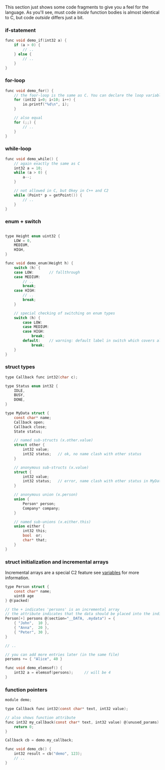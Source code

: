 
This section just shows some code fragments to give you a feel for the language.
As you'll see, must code *inside* function bodies is almost identical to C, but
code *outside* differs just a bit.

### if-statement
```c
func void demo_if(int32 a) {
    if (a > 0) {
        // ..
    } else {
        // ..
    }
}
```

### for-loop
```c
func void demo_for() {
    // the foor-loop is the same as C. You can declare the loop variable (i) inside.
    for (int32 i=0; i<10; i++) {
        io.printf("%d\n", i);
    }

    // also equal
    for (;;) {
        // ..
    }
}
```

### while-loop
```c
func void demo_while() {
    // again exactly the same as C
    int32 a = 10;
    while (a > 0) {
        a--;
    }

    // not allowed in C, but Okey in C++ and C2
    while (Point* p = getPoint()) {
        // ..
    }
}
```

### enum + switch
```c

type Height enum uint32 {
    LOW = 0,
    MEDIUM,
    HIGH,
}

func void demo_enum(Height h) {
    switch (h) {
    case LOW:       // fallthrough
    case MEDIUM:
        // ..
        break;
    case HIGH:
        // ..
        break;
    }

    // special checking of switching on enum types
    switch (h) {
        case LOW:
        case MEDIUM:
        case HIGH:
            break;
        default:    // warning: default label in switch which covers all enumeration value
            break;
    }
}
```

### struct types
```c
type Callback func int32(char c);

type Status enum int32 {
    IDLE,
    BUSY,
    DONE,
}

type MyData struct {
    const char* name;
    Callback open;
    Callback close;
    State status;

    // named sub-structs (x.other.value)
    struct other {
        int32 value;
        int32 status;   // ok, no name clash with other status
    }

    // anonymous sub-structs (x.value)
    struct {
        int32 value;
        int32 status;   // error, name clash with other status in MyData
    }

    // anonymous union (x.person)
    union {
        Person* person;
        Company* company;
    }

    // named sub-unions (x.either.this)
    union either {
        int32 this;
        bool  or;
        char* that;
    }
}
```

### struct initialization and incremental arrays
Incremental arrays are a special C2 feature see [variables](../language/variables.md)
for more information.
```c
type Person struct {
    const char* name;
    uint8 age
} @(packed)

// the + indicates 'persons' is an incremental array
// the attribute indicates that the data should be placed into the indicated section
Person[+] persons @(section="__DATA, .mydata") = {
    { "John",  10 },
    { "Anna",  20 },
    { "Peter", 30 },
}

// ..

// you can add more entries later (in the same file)
persons += { "Alice", 40 }

func void demo_elemsof() {
    int32 a = elemsof(persons);     // will be 4
}
```

### function pointers
```c
module demo;

type Callback func int32(const char* text, int32 value);

// also shows function attribute
func int32 my_callback(const char* text, int32 value) @(unused_params) {
    return 0;
}

Callback cb = demo.my_callback;

func void demo_cb() {
    int32 result = cb("demo", 123);
    // ..
}
```
